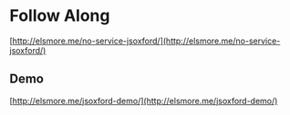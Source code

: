#  Follow Along

[http://elsmore.me/no-service-jsoxford/](http://elsmore.me/no-service-jsoxford/)

## Demo

[http://elsmore.me/jsoxford-demo/](http://elsmore.me/jsoxford-demo/)
